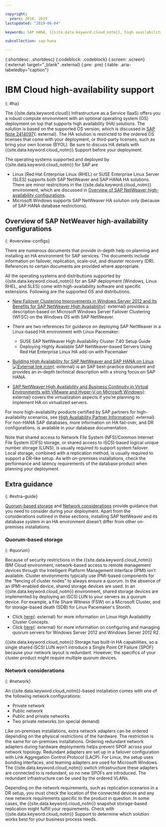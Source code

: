 ```yaml
---

copyright:
  years: 2018, 2019
lastupdated: "2019-06-04"

keywords: SAP HANA, {{site.data.keyword.cloud_notm}}, high availability, highly available, SPOF, VLANs, HA, DR, disaster recovery, SAP NetWeaver

subcollection: sap-hana

---
```


{:shortdesc: .shortdesc}
{:codeblock: .codeblock}
{:screen: .screen}
{:external: target="_blank" .external}
{:pre: .pre}
{:table: .aria-labeledby="caption"}


# IBM Cloud high-availability support
{: #ha}

The {{site.data.keyword.cloud}} Infrastructure as a Service (IaaS) offers you a robust compute environment with an optional operating system (OS) deployment on top that supports high availability (HA) solutions. The solution is based on the supported OS version, which is discussed in [SAP Note 2414097](https://launchpad.support.sap.com/#/notes/2414097){: external}. The HA solution is restricted to the ordered OS licenses that come with your deployment, or third-party licenses, such as bring your own license (BYOL). Be sure to discuss HA details with {{site.data.keyword.cloud_notm}} Support before your deployment.

The operating systems supported and deployed by {{site.data.keyword.cloud_notm}} for SAP are
* Linux [Red Hat Enterprise Linux (RHEL) or SUSE Enterprise Linux Server (SLES] supports both SAP NetWeaver and SAP HANA HA solutions. There are minor restrictions in the {{site.data.keyword.cloud_notm}} environment, which are discussed in [Overview of SAP NetWeaver high-availability configurations](#overview-configs).
* Microsoft Windows supports SAP NetWeaver HA solution only (because of SAP HANA database restrictions).

## Overview of SAP NetWeaver high-availability configurations
{: #overview-configs}

There are numerous documents that provide in-depth help on planning and installing an HA environment for SAP services. The documents include information on failover, replication, scale-out, and disaster recovery (DR). References to certain documents are provided where appropriate.

All the operating systems and distributions supported by {{site.data.keyword.cloud_notm}} for an SAP deployment (Windows, Linux RHEL, and SLES) come with high-availability software and specific extensions. Following are the supported OS and distributions.

* [New Failover Clustering Improvements in Windows Server 2012 and Its Benefits for SAP NetWeaver High Availability](https://blogs.sap.com/2013/10/16/new-failover-clustering-improvements-in-windows-server-2012-and-its-benefits-for-sap-netweaver-high-availability/){: external} provides a description based on Microsoft Windows Server Failover Clustering (WFSC) on the Windows OS with SAP NetWeaver.

* There are two references for guidance on deploying SAP NetWeaver in a Linux-based HA environment with Linux Pacemaker:
  * SUSE SAP NetWeaver High Availability Cluster 7.40 Setup Guide
  * Deploying Highly Available SAP NetWeaver-based Servers Using Red Hat Enterprise Linux HA add-on with Pacemaker

* [Building High Availability for SAP NetWeaver and SAP HANA on Linux ![External link icon](../../icons/launch-glyph.svg "External link icon")](https://support.sap.com/content/dam/SAAP/SAP_Activate/AGS_70.pdf){: external} is an SAP best-practice document and provides an in-depth technical description with a strong focus on SAP HANA.

* [SAP NetWeaver High Availability and Business Continuity in Virtual Environments with VMware and Hyper-V on Microsoft Windows](https://www.sap.com/documents/2015/07/508b62bc-5b7c-0010-82c7-eda71af511fa.html){: external} covers the virtualization aspects if you’re planning to implement HA on virtualized servers.

For more high-availability products certified by SAP partners for high-availability scenarios, see [High Availability Partner Information](https://wiki.scn.sap.com/wiki/display/SI/High+Availability+Partner+Information){: external}.
For non-HANA SAP databases, more information on HA fail-over, and DR configurations, is available in your database documentation.

Note that shared access to Network File System (NFS)/Common Internet File System (CIFS) storage, or shared access to iSCSI-based logical unique number storage (LUNS), is usually required to support system failover. Local storage, combined with a replication method, is usually required to support a DR-like setup. As with on-premises installations, check the performance and latency requirements of the database product when planning your deployment.

## Extra guidance
{: #extra-guide}

[Quorum-based storage](#quorum) and [Network considerations](#network) provide guidance that you need to consider during your deployment. Apart from the considerations outlined in these sections, installing SAP NetWeaver and its database system in an HA environment doesn’t differ from other on-premises installations.

### Quorum-based storage
{: #quorum}

Because of security restrictions in the {{site.data.keyword.cloud_notm}} IBM Cloud environment, network-based access to remote management devices through the Intelligent Platform Management Interface (IPMI) isn’t available. Cluster environments typically use IPMI-based components for the “fencing of cluster nodes” to always ensure a quorum. In the absence of an IPMI-enabled device, shared storage devices are used. In an {{site.data.keyword.cloud_notm}} environment, shared storage devices are implemented by deploying an iSCSI LUN to your servers as a quorum device. For example, a File Share Witness (FSW) on a Microsoft Cluster, and for storage-based death (SDB) for Linux Pacemaker's Stonith.
* Click [here](http://linux-ha.org/wiki/Cluster_Concepts){: external} for more information on Linux High Availability Cluster Concepts.
* Click [here](https://docs.microsoft.com/en-us/windows-server/failover-clustering/manage-cluster-quorum){: external} for more information on configuring and managing quorum servers for Windows Server 2012 and Windows Server 2012 R2.

{{site.data.keyword.cloud_notm}} Storage has built-in HA capabilities, so a single shared iSCSI LUN won’t introduce a Single Point Of Failure (SPOF) because your network layout is redundant. However, the specifics of your cluster product might require multiple quorum devices.

### Network considerations
{: #network}

An {{site.data.keyword.cloud_notm}}-based installation comes with one of the following network configurations:
* Private network
* Public network
* Public and private networks
* Two private networks (on special demand)

Like on-premises installations, extra network adapters can be ordered depending on the physical restrictions of the hardware. The restriction is the same for on-premises installations. Ordering redundant network adapters during hardware deployments helps prevent  SPOF across your network topology. Redundant adapters are set up in a failover configuration with Link Aggregation Control Protocol (LACP). For Linux, the setup uses bonding interfaces, and teaming adapters are used for Microsoft Windows. The {{site.data.keyword.cloud_notm}} switch infrastructure these adapters are connected to is redundant, so no new SPOFs are introduced. The redundant infrastructure can be used by the ordered VLANs.

Depending on the network requirements, such as replication scenarios in a DR setup, you must check the location of the connected devices and any new network requirements specific to the product in question. In some cases, the {{site.data.keyword.cloud_notm}} snapshot storage-based replication might fulfill your requirements. Check with {{site.data.keyword.cloud_notm}} Support to determine which solution works best for your business process needs.
